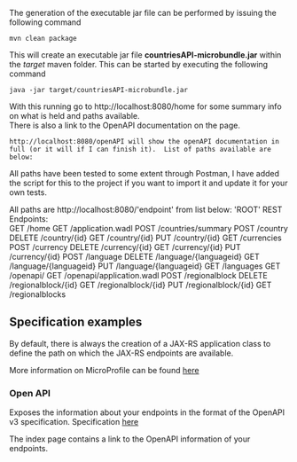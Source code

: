 
The generation of the executable jar file can be performed by issuing the following command

    mvn clean package

This will create an executable jar file **countriesAPI-microbundle.jar** within the _target_ maven folder. This can be started by executing the following command

    java -jar target/countriesAPI-microbundle.jar


With this running go to http://localhost:8080/home for some summary info on what is held and paths available.  
There is also a link to the OpenAPI documentation on the page. 

    http://localhost:8080/openAPI will show the openAPI documentation in full (or it will if I can finish it).  List of paths available are below:

All paths have been tested to some extent through Postman, I have added the script for this to the project if you want to import it and update it for your own tests.

All paths are http://localhost:8080/'endpoint' from list below:
   'ROOT' REST Endpoints:  
		GET     /home
		GET     /application.wadl
		POST    /countries/summary
		POST    /country
		DELETE  /country/{id}
		GET     /country/{id}
		PUT     /country/{id}
		GET     /currencies
		POST    /currency
		DELETE  /currency/{id}
		GET     /currency/{id}
		PUT     /currency/{id}
		POST    /language
		DELETE  /language/{languageid}
		GET     /language/{languageid}
		PUT     /language/{languageid}
		GET     /languages
		GET     /openapi/
		GET     /openapi/application.wadl
		POST    /regionalblock
		DELETE  /regionalblock/{id}
		GET     /regionalblock/{id}
		PUT     /regionalblock/{id}
		GET     /regionalblocks

## Specification examples

By default, there is always the creation of a JAX-RS application class to define the path on which the JAX-RS endpoints are available.



More information on MicroProfile can be found [here](https://microprofile.io/)












### Open API

Exposes the information about your endpoints in the format of the OpenAPI v3 specification. Specification [here](https://microprofile.io/project/eclipse/microprofile-open-api)

The index page contains a link to the OpenAPI information of your endpoints.





